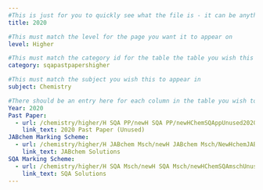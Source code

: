 ```yaml
---
#This is just for you to quickly see what the file is - it can be anything you want
title: 2020

#This must match the level for the page you want it to appear on
level: Higher

#This must match the category id for the table the table you wish this to appear in
category: sqapastpapershigher

#This must match the subject you wish this to appear in
subject: Chemistry

#There should be an entry here for each column in the table you wish to populate:
Year: 2020
Past Paper: 
  - url: /chemistry/higher/H SQA PP/newH SQA PP/newHChemSQAppUnused2020.pdf
    link_text: 2020 Past Paper (Unused)
JABchem Marking Scheme:
  - url: /chemistry/higher/H JABchem Msch/newH JABchem Msch/NewHchemJABchemMschUnused2020.pdf
    link_text: JABchem Solutions
SQA Marking Scheme:
  - url: /chemistry/higher/H SQA Msch/newH SQA Msch/newHChemSQAmschUnused2020.pdf
    link_text: SQA Solutions
---
```

